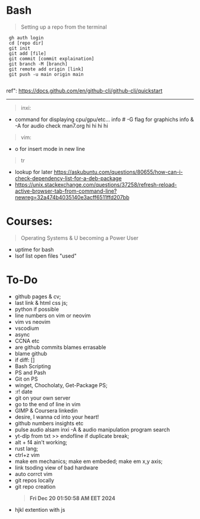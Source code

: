 # Bash  
>   Setting up a repo from the terminal
```
 gh auth login 
 cd [repo dir] 
 git init
 git add [file]
 git commit [commit explaination]
 git branch -M [branch]
 git remote add origin [link]
 git push -u main origin main


```
ref":     https://docs.github.com/en/github-cli/github-cli/quickstart
________________________
>   inxi:
- command for displaying cpu/gpu/etc... info # -G flag for graphichs info & -A for audio check man7.org
hi hi hi hi
> vim:
- o for insert mode in new line
> tr 
- lookup for later 
https://askubuntu.com/questions/80655/how-can-i-check-dependency-list-for-a-deb-package
- https://unix.stackexchange.com/questions/37258/refresh-reload-active-browser-tab-from-command-line?newreg=32a474b4035140e3acff6511ffd207bb
# Courses:
> Operating Systems & U becoming a Power User
- uptime for bash
- lsof list open files "used"
# To-Do
- github pages & cv; 
- last link & html css js;
- python if possible 
- line numbers on vim or neovim
- vim vs neovim 
- vscodium 
- async
- CCNA etc
- are github commits blames errasable
- blame github
- if diff: []
- Bash Scripting
- PS and Pash 
- Git on PS
- winget, Chocholaty, Get-Package PS;
- :r! date
- git on your own server
- go to the end of line in vim
- GIMP & Coursera linkedin
- desire, I wanna cd into your heart!
- github numbers insights etc 
- pulse audio alsam inxi -A & audio manipulation program search
- yt-dlp from txt >> endofline if duplicate break;
- alt + f4 ain't working;
- rust lang; 
- ctrl+z vim
- make em mechanics; make em embeded; make em x,y axis;
- link tsoding view of bad hardware
- auto corrct vim 
- git repos locally
- git repo creation 
  > **Fri Dec 20 01:50:58 AM EET 2024**
- hjkl extention with js
